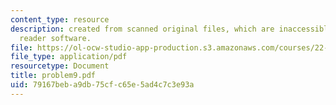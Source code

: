 ```yaml
---
content_type: resource
description: created from scanned original files, which are inaccessible to screen
  reader software.
file: https://ol-ocw-studio-app-production.s3.amazonaws.com/courses/22-314j-structural-mechanics-in-nuclear-power-technology-fall-2006/79167beba9db75cfc65e5ad4c7c3e93a_problem9.pdf
file_type: application/pdf
resourcetype: Document
title: problem9.pdf
uid: 79167beb-a9db-75cf-c65e-5ad4c7c3e93a
---
```


